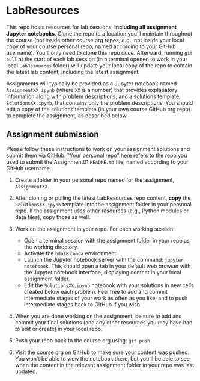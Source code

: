 # LabResources

This repo hosts resources for lab sessions, **including all assignment Jupyter notebooks**.  Clone the repo to a location you'll maintain throughout the course (not inside other course org repos, e.g., not inside your local copy of your course personal repo, named according to your GitHub username).  You'll only need to clone this repo *once*.  Afterward, running `git pull` at the start of each lab session (in a terminal opened to work in your local `LabResources` folder) will update your local copy of the repo to contain the latest lab content, including the latest assignment.

Assignments will typically be provided as a Jupyter notebook named `AssignmentXX.ipynb` (where `XX` is a number) that provides explanatory information along with problem descriptions, and a solutions template, `SolutionsXX,ipynb`, that contains only the problem descriptions.  You should edit a copy of the solutions template (in your own course GitHub org repo) to complete the assignment, as described below.

## Assignment submission

Please follow these instructions to work on your assignment solutions and submit them via GitHub.  "Your personal repo" here refers to the repo you used to submit the Assignment01 `README.md` file, named according to your GitHub username.

1. Create a folder in your personal repo named for the assignment, `AssignmentXX`.

1. After cloning or pulling the latest LabResources repo content, **copy** the `SolutionsXX.ipynb` template into the assignment folder in your personal repo.  If the assignment uses other resources (e.g., Python modules or data files), copy those as well.

2. Work on the assignment in your repo.  For each working session:
    * Open a terminal session with the assignment folder in your repo as the working directory.
    * Activate the `bda18` `conda` environment.
    * Launch the Jupyter notebook server with the command: `jupyter noteboook`. This should open a tab in your default web browser with the Jupyter notebook interface, displaying content in your local assignment folder.
    * Edit the `SolutionsXX.ipynb` notebook with your solutions in new cells created below each problem.  Feel free to add and commit intermediate stages of your work as often as you like, and to push intermediate stages back to GitHub if you wish.

3. When you are done working on the assignment, be sure to add and commit your final solutions (and any other resources you may have had to edit or create) in your local repo.
4. Push your repo back to the course org using: `git push`
5. Visit the [course org on GitHub](https://github.com/CU-BDA-2018) to make sure your content was pushed. You won't be able to view the notebook there, but you'll be able to see when the content in the relevant assignment folder in your repo was last updated.